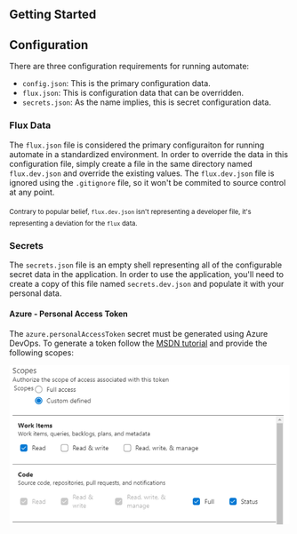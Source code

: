 ## Getting Started


## Configuration
There are three configuration requirements for running automate:

 - `config.json`: This is the primary configuration data.
 - `flux.json`: This is configuration data that can be overridden.
 - `secrets.json`: As the name implies, this is secret configuration data.

### Flux Data
The `flux.json` file is considered the primary configuraiton for running automate in a standardized environment. In order to override the data in this configuration file, simply create a file in the same directory named `flux.dev.json` and override the existing values. The `flux.dev.json` file is ignored using the `.gitignore` file, so it won't be commited to source control at any point.

<sub>Contrary to popular belief, `flux.dev.json` isn't representing a developer file, it's representing a deviation for the `flux` data.</sub>

### Secrets
The `secrets.json` file is an empty shell representing all of the configurable secret data in the application. In order to use the application, you'll need to create a copy of this file named `secrets.dev.json` and populate it with your personal data.

#### Azure - Personal Access Token
The `azure.personalAccessToken` secret must be generated using Azure DevOps. To generate a token follow the [MSDN tutorial][pat] and provide the following scopes:

 [![Requied Scopes](images/azure.pat.png)]()

 [pat]: https://docs.microsoft.com/en-us/azure/devops/organizations/accounts/use-personal-access-tokens-to-authenticate?view=azure-devops&tabs=preview-page